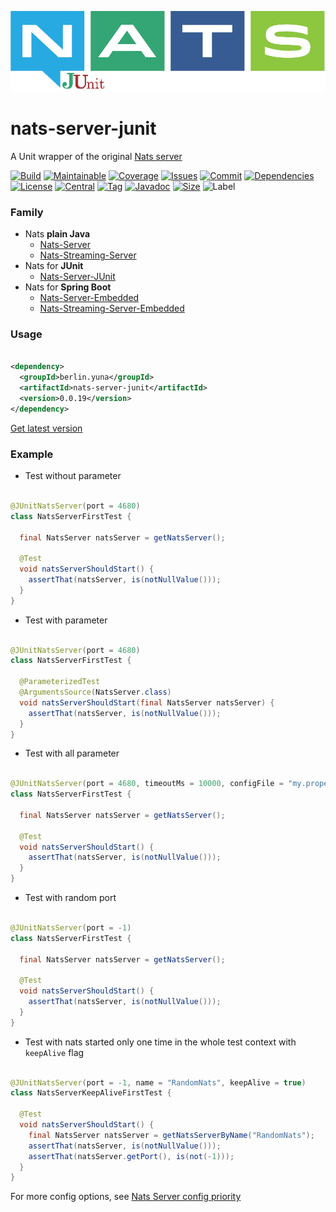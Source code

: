![logo](src/test/resources/nats-junit.png)

# nats-server-junit
A Unit wrapper of the original [Nats server](https://github.com/nats-io/nats-server)

[![Build][build_shield]][build_link]
[![Maintainable][maintainable_shield]][maintainable_link]
[![Coverage][coverage_shield]][coverage_link]
[![Issues][issues_shield]][issues_link]
[![Commit][commit_shield]][commit_link]
[![Dependencies][dependency_shield]][dependency_link]
[![License][license_shield]][license_link]
[![Central][central_shield]][central_link]
[![Tag][tag_shield]][tag_link]
[![Javadoc][javadoc_shield]][javadoc_link]
[![Size][size_shield]][size_shield]
![Label][label_shield]

[build_shield]: https://github.com/YunaBraska/nats-server-junit/workflows/JAVA_CI/badge.svg
[build_link]: https://github.com/YunaBraska/nats-server-junit/actions?query=workflow%3AJAVA_CI
[maintainable_shield]: https://img.shields.io/codeclimate/maintainability/YunaBraska/nats-server-junit?style=flat-square
[maintainable_link]: https://codeclimate.com/github/YunaBraska/nats-server-junit/maintainability
[coverage_shield]: https://img.shields.io/codeclimate/coverage/YunaBraska/nats-server-junit?style=flat-square
[coverage_link]: https://codeclimate.com/github/YunaBraska/nats-server-junit/test_coverage
[issues_shield]: https://img.shields.io/github/issues/YunaBraska/nats-server-junit?style=flat-square
[issues_link]: https://github.com/YunaBraska/nats-server-junit/commits/main
[commit_shield]: https://img.shields.io/github/last-commit/YunaBraska/nats-server-junit?style=flat-square
[commit_link]: https://github.com/YunaBraska/nats-server-junit/issues
[license_shield]: https://img.shields.io/github/license/YunaBraska/nats-server-junit?style=flat-square
[license_link]: https://github.com/YunaBraska/nats-server-junit/blob/main/LICENSE
[dependency_shield]: https://img.shields.io/librariesio/github/YunaBraska/nats-server-junit?style=flat-square
[dependency_link]: https://libraries.io/github/YunaBraska/nats-server-junit
[central_shield]: https://img.shields.io/maven-central/v/berlin.yuna/nats-server-junit?style=flat-square
[central_link]:https://search.maven.org/artifact/berlin.yuna/nats-server-junit
[tag_shield]: https://img.shields.io/github/v/tag/YunaBraska/nats-server-junit?style=flat-square
[tag_link]: https://github.com/YunaBraska/nats-server-junit/releases
[javadoc_shield]: https://javadoc.io/badge2/berlin.yuna/nats-server-junit/javadoc.svg?style=flat-square
[javadoc_link]: https://javadoc.io/doc/berlin.yuna/nats-server-junit
[size_shield]: https://img.shields.io/github/repo-size/YunaBraska/nats-server-junit?style=flat-square
[label_shield]: https://img.shields.io/badge/Yuna-QueenInside-blueviolet?style=flat-square
[gitter_shield]: https://img.shields.io/gitter/room/YunaBraska/nats-server-junit?style=flat-square
[gitter_link]: https://gitter.im/nats-server-junit/Lobby

### Family

* Nats **plain Java**
    * [Nats-Server](https://github.com/YunaBraska/nats-server)
    * [Nats-Streaming-Server](https://github.com/YunaBraska/nats-streaming-server)
* Nats for **JUnit**
    * [Nats-Server-JUnit](https://github.com/YunaBraska/nats-server-junit)
* Nats for **Spring Boot**
    * [Nats-Server-Embedded](https://github.com/YunaBraska/nats-server-embedded)
    * [Nats-Streaming-Server-Embedded](https://github.com/YunaBraska/nats-streaming-server-embedded)

### Usage

```xml

<dependency>
  <groupId>berlin.yuna</groupId>
  <artifactId>nats-server-junit</artifactId>
  <version>0.0.19</version>
</dependency>
```

[Get latest version][central_link]

### Example

* Test without parameter

```java

@JUnitNatsServer(port = 4680)
class NatsServerFirstTest {

  final NatsServer natsServer = getNatsServer();

  @Test
  void natsServerShouldStart() {
    assertThat(natsServer, is(notNullValue()));
  }
}
```

* Test with parameter

```java

@JUnitNatsServer(port = 4680)
class NatsServerFirstTest {

  @ParameterizedTest
  @ArgumentsSource(NatsServer.class)
  void natsServerShouldStart(final NatsServer natsServer) {
    assertThat(natsServer, is(notNullValue()));
  }
}
```

* Test with all parameter

```java

@JUnitNatsServer(port = 4680, timeoutMs = 10000, configFile = "my.properties", downloadUrl = "https://example.com", binaryFile = "/tmp/natsserver", config = {"ADDR", "localhost"})
class NatsServerFirstTest {

  final NatsServer natsServer = getNatsServer();

  @Test
  void natsServerShouldStart() {
    assertThat(natsServer, is(notNullValue()));
  }
}
```

* Test with random port

```java

@JUnitNatsServer(port = -1)
class NatsServerFirstTest {

  final NatsServer natsServer = getNatsServer();

  @Test
  void natsServerShouldStart() {
    assertThat(natsServer, is(notNullValue()));
  }
}
```

* Test with nats started only one time in the whole test context with `keepAlive` flag

```java

@JUnitNatsServer(port = -1, name = "RandomNats", keepAlive = true)
class NatsServerKeepAliveFirstTest {

  @Test
  void natsServerShouldStart() {
    final NatsServer natsServer = getNatsServerByName("RandomNats");
    assertThat(natsServer, is(notNullValue()));
    assertThat(natsServer.getPort(), is(not(-1)));
  }
}
```

For more config options, see [Nats Server config priority](https://github.com/YunaBraska/nats-server#configuration-priority)
